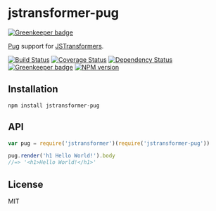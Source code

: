 # jstransformer-pug

[![Greenkeeper badge](https://badges.greenkeeper.io/jstransformers/jstransformer-pug.svg)](https://greenkeeper.io/)

[Pug](http://npm.im/pug) support for [JSTransformers](http://github.com/jstransformers).

[![Build Status](https://img.shields.io/travis/jstransformers/jstransformer-pug/master.svg)](https://travis-ci.org/jstransformers/jstransformer-pug)
[![Coverage Status](https://img.shields.io/codecov/c/github/jstransformers/jstransformer-pug/master.svg)](https://codecov.io/gh/jstransformers/jstransformer-pug)
[![Dependency Status](https://img.shields.io/david/jstransformers/jstransformer-pug/master.svg)](http://david-dm.org/jstransformers/jstransformer-pug)
[![Greenkeeper badge](https://badges.greenkeeper.io/jstransformers/jstransformer-pug.svg)](https://greenkeeper.io/)
[![NPM version](https://img.shields.io/npm/v/jstransformer-pug.svg)](https://www.npmjs.org/package/jstransformer-pug)

## Installation

    npm install jstransformer-pug

## API

```js
var pug = require('jstransformer')(require('jstransformer-pug'))

pug.render('h1 Hello World!').body
//=> '<h1>Hello World!</h1>'
```

## License

MIT
